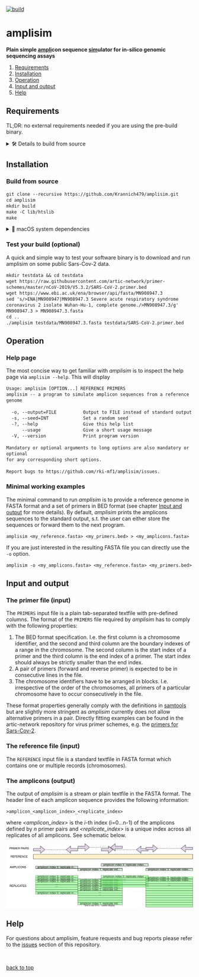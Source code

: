 [![build](https://github.com/krannich479/amplisim/actions/workflows/build.yml/badge.svg)](https://github.com/krannich479/amplisim/actions/workflows/build.yml)
# amplisim
**Plain simple <ins>ampli</ins>con sequence <ins>sim</ins>ulator for in-silico genomic sequencing assays**

1. [Requirements](#requirements)
2. [Installation](#installation)
3. [Operation](#operation)
4. [Input and output](#input-and-output)
5. [Help](#help)

## Requirements

TL;DR: no external requirements needed if you are using the pre-build binary.
<details><summary> 🛠️ Details to build from source </summary>
The <i>amplisim</i> software is intended for 64-bit POSIX compliant operating systems and was tested successfully under Ubuntu 22.04 LTS and macOS v12.5.1 (Monterey).
Building <i>amplisim</i> from source requires libraries for <i>lzma</i>, <i>libbz2</i> and <i>libcurl</i> on your system in order to compile <i>htslib</i>.</details>

## Installation
### Build from source
```
git clone --recursive https://github.com/Krannich479/amplisim.git
cd amplisim
mkdir build
make -C lib/htslib
make
```
<details><summary> 🍎 macOS system dependencies </summary>
If you are working on an Apple workstation with macOS and want to build <i>amplisim</i> from source you might miss system libraries for <i>openssl</i> and <i>argp</i>. These can be installed using the brew package manager via 
  
```
brew install glib-openssl argp-standalone
```
</details>

### Test your build (optional)
A quick and simple way to test your software binary is to download and run amplisim on some public Sars-Cov-2 data.

```
mkdir testdata && cd testdata
wget https://raw.githubusercontent.com/artic-network/primer-schemes/master/nCoV-2019/V5.3.2/SARS-CoV-2.primer.bed
wget https://www.ebi.ac.uk/ena/browser/api/fasta/MN908947.3
sed 's/>ENA|MN908947|MN908947.3 Severe acute respiratory syndrome coronavirus 2 isolate Wuhan-Hu-1, complete genome./>MN908947.3/g' MN908947.3 > MN908947.3.fasta
cd ..
./amplisim testdata/MN908947.3.fasta testdata/SARS-CoV-2.primer.bed
```

## Operation
### Help page
The most concise way to get familiar with _amplisim_ is to inspect the help page via `amplisim --help`. This will display

```
Usage: amplisim [OPTION...] REFERENCE PRIMERS
amplisim -- a program to simulate amplicon sequences from a reference genome

  -o, --output=FILE          Output to FILE instead of standard output
  -s, --seed=INT             Set a random seed
  -?, --help                 Give this help list
      --usage                Give a short usage message
  -V, --version              Print program version

Mandatory or optional arguments to long options are also mandatory or optional
for any corresponding short options.

Report bugs to https://github.com/rki-mf1/amplisim/issues.
```

### Minimal working examples
The minimal command to run _amplisim_ is to provide a reference genome in FASTA format and a set of primers in BED format (see chapter [Input and output](#input-and-output) for more details).
By default, _amplisim_ prints the amplicons sequences to the standard output, s.t. the user can either store the sequences or forward them to the next program.
```
amplisim <my_reference.fasta> <my_primers.bed> > <my_amplicons.fasta>
```
If you are just interested in the resulting FASTA file you can directly use the `-o` option.
```
amplisim -o <my_amplicons.fasta> <my_reference.fasta> <my_primers.bed>
```

## Input and output
### The primer file (input)
The `PRIMERS` input file is a plain tab-separated textfile with pre-defined columns.
The format of the `PRIMERS` file required by _amplisim_ has to comply with the following properties:
1. The BED format specification. I.e. the first column is a chromosome identifier, and the second and third column are the boundary indexes of a range in the chromosome. The second column is the start index of a primer and the third column is the end index of a primer. The start index should always be strictly smaller than the end index.
2. A pair of primers (forward and reverse primer) is expected to be in consecutive lines in the file.
3. The chromosome identifiers have to be arranged in blocks. I.e. irrespective of the order of the chromosomes, all primers of a particular chromosome have to occur consecutively in the file.

These format properties generally comply with the definitions in [samtools](http://www.htslib.org/doc/samtools-ampliconstats.html#DESCRIPTION) but are slightly more stringent as _amplisim_ currently does not allow alternative primers in a pair.
Directly fitting examples can be found in the artic-network repository for virus primer schemes, e.g. the [primers for Sars-Cov-2](https://github.com/artic-network/primer-schemes/blob/master/nCoV-2019/V5.3.2/SARS-CoV-2.primer.bed).

### The reference file (input)
The `REFERENCE` input file is a standard textfile in FASTA format which contains one or multiple records (chromosomes).

### The amplicons (output)
The output of _amplisim_ is a stream or plain textfile in the FASTA format.
The header line of each amplicon sequence provides the following information:<br>
```
>amplicon_<amplicon_index>_<replicate_index>
```
where _<amplicon_index>_ is the _i_-th index (i=0...n-1) of the amplicons defined by _n_ primer pairs and _<replicate_index>_ is a unique index across all replicates of all amplicons.
See schematic below.

![Primer and amplicons scheme](img/primers-amplicons-replicates.drawio.svg)

## Help
For questions about amplisim, feature requests and bug reports please refer to the [issues](https://github.com/rki-mf1/amplisim/issues) section of this repository.



<br>

[back to top](#amplisim)
